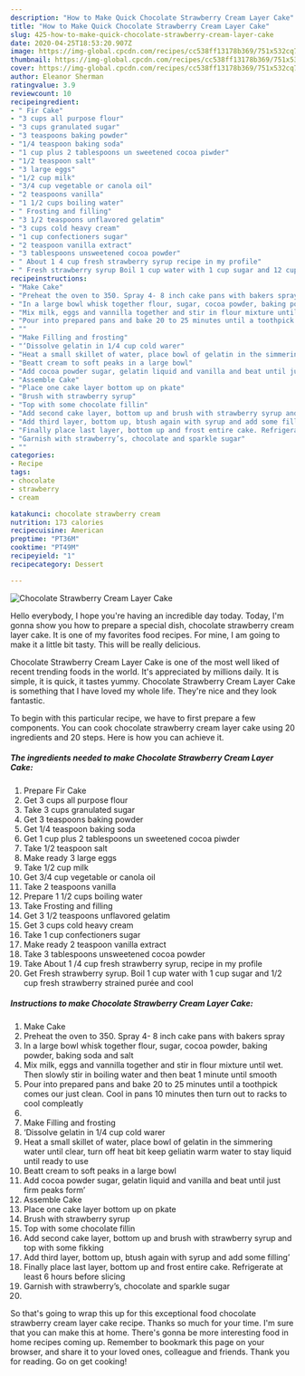 ```yaml
---
description: "How to Make Quick Chocolate Strawberry Cream Layer Cake"
title: "How to Make Quick Chocolate Strawberry Cream Layer Cake"
slug: 425-how-to-make-quick-chocolate-strawberry-cream-layer-cake
date: 2020-04-25T18:53:20.907Z
image: https://img-global.cpcdn.com/recipes/cc538ff13178b369/751x532cq70/chocolate-strawberry-cream-layer-cake-recipe-main-photo.jpg
thumbnail: https://img-global.cpcdn.com/recipes/cc538ff13178b369/751x532cq70/chocolate-strawberry-cream-layer-cake-recipe-main-photo.jpg
cover: https://img-global.cpcdn.com/recipes/cc538ff13178b369/751x532cq70/chocolate-strawberry-cream-layer-cake-recipe-main-photo.jpg
author: Eleanor Sherman
ratingvalue: 3.9
reviewcount: 10
recipeingredient:
- " Fir Cake"
- "3 cups all purpose flour"
- "3 cups granulated sugar"
- "3 teaspoons baking powder"
- "1/4 teaspoon baking soda"
- "1 cup plus 2 tablespoons un sweetened cocoa piwder"
- "1/2 teaspoon salt"
- "3 large eggs"
- "1/2 cup milk"
- "3/4 cup vegetable or canola oil"
- "2 teaspoons vanilla"
- "1 1/2 cups boiling water"
- " Frosting and filling"
- "3 1/2 teaspoons unflavored gelatim"
- "3 cups cold heavy cream"
- "1 cup confectioners sugar"
- "2 teaspoon vanilla extract"
- "3 tablespoons unsweetened cocoa powder"
- " About 1 4 cup fresh strawberry syrup recipe in my profile"
- " Fresh strawberry syrup Boil 1 cup water with 1 cup sugar and 12 cup fresh strawberry strained pure and cool"
recipeinstructions:
- "Make Cake"
- "Preheat the oven to 350. Spray 4- 8 inch cake pans with bakers spray"
- "In a large bowl whisk together flour, sugar, cocoa powder, baking powder, baking soda and salt"
- "Mix milk, eggs and vannilla together and stir in flour mixture until wet. Then slowly stir in boiling water and then beat 1 minute until smooth"
- "Pour into prepared pans and bake 20 to 25 minutes until a toothpick comes our just clean. Cool in pans 10 minutes then turn out to racks to cool compleatly"
- ""
- "Make Filling and frosting"
- "‘Dissolve gelatin in 1/4 cup cold warer"
- "Heat a small skillet of water, place bowl of gelatin in the simmering water until clear, turn off heat bit keep geliatin warm water to stay liquid until ready to use"
- "Beatt cream to soft peaks in a large bowl"
- "Add cocoa powder sugar, gelatin liquid and vanilla and beat until just firm peaks form’"
- "Assemble Cake"
- "Place one cake layer bottom up on pkate"
- "Brush with strawberry syrup"
- "Top with some chocolate fillin"
- "Add second cake layer, bottom up and brush with strawberry syrup and top with some fikking"
- "Add third layer, bottom up, btush again with syrup and add some filling’"
- "Finally place last layer, bottom up and frost entire cake. Refrigerate at least 6 hours before slicing"
- "Garnish with strawberry’s, chocolate and sparkle sugar"
- ""
categories:
- Recipe
tags:
- chocolate
- strawberry
- cream

katakunci: chocolate strawberry cream 
nutrition: 173 calories
recipecuisine: American
preptime: "PT36M"
cooktime: "PT49M"
recipeyield: "1"
recipecategory: Dessert

---
```



![Chocolate Strawberry Cream Layer Cake](https://img-global.cpcdn.com/recipes/cc538ff13178b369/751x532cq70/chocolate-strawberry-cream-layer-cake-recipe-main-photo.jpg)

Hello everybody, I hope you're having an incredible day today. Today, I'm gonna show you how to prepare a special dish, chocolate strawberry cream layer cake. It is one of my favorites food recipes. For mine, I am going to make it a little bit tasty. This will be really delicious.



Chocolate Strawberry Cream Layer Cake is one of the most well liked of recent trending foods in the world. It's appreciated by millions daily. It is simple, it is quick, it tastes yummy. Chocolate Strawberry Cream Layer Cake is something that I have loved my whole life. They're nice and they look fantastic.


To begin with this particular recipe, we have to first prepare a few components. You can cook chocolate strawberry cream layer cake using 20 ingredients and 20 steps. Here is how you can achieve it.

<!--inarticleads1-->

##### The ingredients needed to make Chocolate Strawberry Cream Layer Cake:

1. Prepare  Fir Cake
1. Get 3 cups all purpose flour
1. Take 3 cups granulated sugar
1. Get 3 teaspoons baking powder
1. Get 1/4 teaspoon baking soda
1. Get 1 cup plus 2 tablespoons un sweetened cocoa piwder
1. Take 1/2 teaspoon salt
1. Make ready 3 large eggs
1. Take 1/2 cup milk
1. Get 3/4 cup vegetable or canola oil
1. Take 2 teaspoons vanilla
1. Prepare 1 1/2 cups boiling water
1. Take  Frosting and filling
1. Get 3 1/2 teaspoons unflavored gelatim
1. Get 3 cups cold heavy cream
1. Take 1 cup confectioners sugar
1. Make ready 2 teaspoon vanilla extract
1. Take 3 tablespoons unsweetened cocoa powder
1. Take  About 1 /4 cup fresh strawberry syrup, recipe in my profile
1. Get  Fresh strawberry syrup. Boil 1 cup water with 1 cup sugar and 1/2 cup fresh strawberry strained purée and cool




<!--inarticleads2-->

##### Instructions to make Chocolate Strawberry Cream Layer Cake:

1. Make Cake
1. Preheat the oven to 350. Spray 4- 8 inch cake pans with bakers spray
1. In a large bowl whisk together flour, sugar, cocoa powder, baking powder, baking soda and salt
1. Mix milk, eggs and vannilla together and stir in flour mixture until wet. Then slowly stir in boiling water and then beat 1 minute until smooth
1. Pour into prepared pans and bake 20 to 25 minutes until a toothpick comes our just clean. Cool in pans 10 minutes then turn out to racks to cool compleatly
1. 
1. Make Filling and frosting
1. ‘Dissolve gelatin in 1/4 cup cold warer
1. Heat a small skillet of water, place bowl of gelatin in the simmering water until clear, turn off heat bit keep geliatin warm water to stay liquid until ready to use
1. Beatt cream to soft peaks in a large bowl
1. Add cocoa powder sugar, gelatin liquid and vanilla and beat until just firm peaks form’
1. Assemble Cake
1. Place one cake layer bottom up on pkate
1. Brush with strawberry syrup
1. Top with some chocolate fillin
1. Add second cake layer, bottom up and brush with strawberry syrup and top with some fikking
1. Add third layer, bottom up, btush again with syrup and add some filling’
1. Finally place last layer, bottom up and frost entire cake. Refrigerate at least 6 hours before slicing
1. Garnish with strawberry’s, chocolate and sparkle sugar
1. 




So that's going to wrap this up for this exceptional food chocolate strawberry cream layer cake recipe. Thanks so much for your time. I'm sure that you can make this at home. There's gonna be more interesting food in home recipes coming up. Remember to bookmark this page on your browser, and share it to your loved ones, colleague and friends. Thank you for reading. Go on get cooking!
